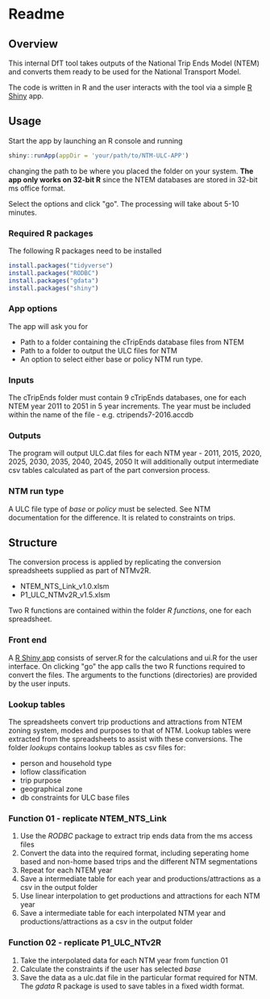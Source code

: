Readme
================

Overview
--------

This internal DfT tool takes outputs of the National Trip Ends Model (NTEM) and converts them ready to be used for the National Transport Model.

The code is written in R and the user interacts with the tool via a simple [R Shiny](https://shiny.rstudio.com/) app.

Usage
-----

Start the app by launching an R console and running

``` r
shiny::runApp(appDir = 'your/path/to/NTM-ULC-APP')
```

changing the path to be where you placed the folder on your system. **The app only works on 32-bit R** since the NTEM databases are stored in 32-bit ms office format.

Select the options and click "go". The processing will take about 5-10 minutes.

### Required R packages

The following R packages need to be installed

``` r
install.packages("tidyverse")
install.packages("RODBC")
install.packages("gdata")
install.packages("shiny")
```

### App options

The app will ask you for

-   Path to a folder containing the cTripEnds database files from NTEM
-   Path to a folder to output the ULC files for NTM
-   An option to select either base or policy NTM run type.

### Inputs

The cTripEnds folder must contain 9 cTripEnds databases, one for each NTEM year 2011 to 2051 in 5 year increments. The year must be included within the name of the file - e.g. ctripends7-2016.accdb

### Outputs

The program will output ULC.dat files for each NTM year - 2011, 2015, 2020, 2025, 2030, 2035, 2040, 2045, 2050 It will additionally output intermediate csv tables calculated as part of the part conversion process.

### NTM run type

A ULC file type of *base* or *policy* must be selected. See NTM documentation for the difference. It is related to constraints on trips.

Structure
---------

The conversion process is applied by replicating the conversion spreadsheets supplied as part of NTMv2R.

-   NTEM\_NTS\_Link\_v1.0.xlsm
-   P1\_ULC\_NTMv2R\_v1.5.xlsm

Two R functions are contained within the folder *R functions*, one for each spreadsheet.

### Front end

A [R Shiny app](https://shiny.rstudio.com/) consists of server.R for the calculations and ui.R for the user interface. On clicking "go" the app calls the two R functions required to convert the files. The arguments to the functions (directories) are provided by the user inputs.

### Lookup tables

The spreadsheets convert trip productions and attractions from NTEM zoning system, modes and purposes to that of NTM. Lookup tables were extracted from the spreadsheets to assist with these conversions. The folder *lookups* contains lookup tables as csv files for:

-   person and household type
-   loflow classification
-   trip purpose
-   geographical zone
-   db constraints for ULC base files

### Function 01 - replicate NTEM\_NTS\_Link

1.  Use the *RODBC* package to extract trip ends data from the ms access files
2.  Convert the data into the required format, including seperating home based and non-home based trips and the different NTM segmentations
3.  Repeat for each NTEM year
4.  Save a intermediate table for each year and productions/attractions as a csv in the output folder
5.  Use linear interpolation to get productions and attractions for each NTM year
6.  Save a intermediate table for each interpolated NTM year and productions/attractions as a csv in the output folder

### Function 02 - replicate P1\_ULC\_NTv2R

1.  Take the interpolated data for each NTM year from function 01
2.  Calculate the constraints if the user has selected *base*
3.  Save the data as a ulc.dat file in the particular format required for NTM. The *gdata* R package is used to save tables in a fixed width format.
